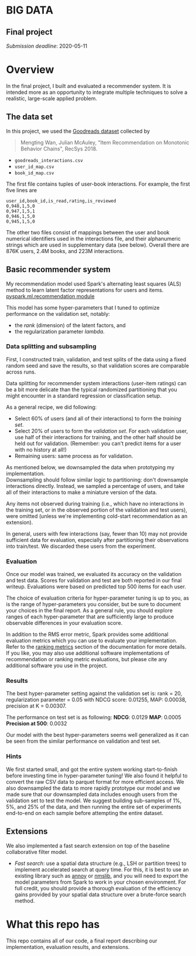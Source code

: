 # BIG DATA
## Final project

*Submission deadline*: 2020-05-11


# Overview

In the final project, I built and evaluated a recommender system. It is intended more as an opportunity to integrate multiple techniques to solve a realistic, large-scale applied problem.

## The data set

In this project, we used the [Goodreads dataset](https://sites.google.com/eng.ucsd.edu/ucsdbookgraph/home) collected by 
> Mengting Wan, Julian McAuley, "Item Recommendation on Monotonic Behavior Chains", RecSys 2018.

  - `goodreads_interactions.csv`
  - `user_id_map.csv`
  - `book_id_map.csv`

The first file contains tuples of user-book interactions.  For example, the first five lines are
```
user_id,book_id,is_read,rating,is_reviewed
0,948,1,5,0
0,947,1,5,1
0,946,1,5,0
0,945,1,5,0
```

The other two files consist of mappings between the user and book numerical identifiers used in the interactions file, and their alphanumeric strings which are used in supplementary data (see below).
Overall there are 876K users, 2.4M books, and 223M interactions.

## Basic recommender system 

My recommendation model used Spark's alternating least squares (ALS) method to learn latent factor representations for users and items. [pyspark.ml.recommendation module](https://spark.apache.org/docs/latest/api/python/pyspark.ml.html#module-pyspark.ml.recommendation)

This model has some hyper-parameters that I tuned to optimize performance on the validation set, notably: 

  - the *rank* (dimension) of the latent factors, and
  - the regularization parameter *lambda*.

### Data splitting and subsampling

First, I constructed train, validation, and test splits of the data using a fixed random seed and save the results, so that validation scores are comparable across runs.

Data splitting for recommender system interactions (user-item ratings) can be a bit more delicate than the typical randomized partitioning that you might encounter in a standard regression or classification setup. 

As a general recipe, we did following:
  - Select 60% of users (and all of their interactions) to form the *training set*.
  - Select 20% of users to form the *validation set*.  For each validation user, use half of their interactions for training, and the other half should be held out for validation.  (Remember: you can't predict items for a user with no history at all!)
  - Remaining users: same process as for validation.

As mentioned below, we downsampled the data when prototyping my implementation.  
Downsampling should follow similar logic to partitioning: don't downsample interactions directly.
Instead, we sampled a percentage of users, and take all of their interactions to make a miniature version of the data.

Any items not observed during training (i.e., which have no interactions in the training set, or in the observed portion of the validation and test users), were omitted (unless we're implementing cold-start recommendation as an extension).

In general, users with few interactions (say, fewer than 10) may not provide sufficient data for evaluation, especially after partitioning their observations into train/test. We discarded these users from the experiment.

### Evaluation

Once our model was trained, we evaluated its accuracy on the validation and test data.
Scores for validation and test are both reported in our final writeup. Evaluations were based on predicted top 500 items for each user.

The choice of evaluation criteria for hyper-parameter tuning is up to you, as is the range of hyper-parameters you consider, but be sure to document your choices in the final report.
As a general rule, you should explore ranges of each hyper-parameter that are sufficiently large to produce observable differences in your evaluation score.

In addition to the RMS error metric, Spark provides some additional evaluation metrics which you can use to evaluate your implementation.
Refer to the [ranking metrics](https://spark.apache.org/docs/latest/mllib-evaluation-metrics.html#ranking-systems) section of the documentation for more details.
If you like, you may also use additional software implementations of recommendation or ranking metric evaluations, but please cite any additional software you use in the project.

### Results

The best hyper-parameter setting against the validation set is:
rank = 20, regularization parameter = 0.05 with NDCG score: 0.01255, MAP: 0.00038, precision at K = 0.00307.

The performance on test set is as following:
**NDCG**:	0.0129
**MAP**: 0.0005
**Precision at 500**: 0.0032

Our model with the best hyper-parameters seems well generalized as it can be seen from the similar performance on validation and test set.

### Hints
We first started small, and got the entire system working start-to-finish before investing time in hyper-parameter tuning!
We also found it helpful to convert the raw CSV data to parquet format for more efficient access.
We also downsampled the data to more rapidly prototype our model and we made sure that our downsampled data includes enough users from the validation set to test the model.
We suggest building sub-samples of 1%, 5%, and 25% of the data, and then running the entire set of experiments end-to-end on each sample before attempting the entire dataset.


## Extensions
We also implemented a fast search extension on top of the baseline collaborative filter model.
  - *Fast search*: use a spatial data structure (e.g., LSH or partition trees) to implement accelerated search at query time.  For this, it is best to use an existing library such as [annoy](https://github.com/spotify/annoy) or [nmslib](https://github.com/nmslib/nmslib), and you will need to export the model parameters from Spark to work in your chosen environment.  For full credit, you should provide a thorough evaluation of the efficiency gains provided by your spatial data structure over a brute-force search method.

# What this repo has
This repo contains all of our code, a final report describing our implementation, evaluation results, and extensions.
